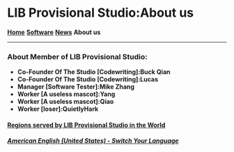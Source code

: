 # LIB Provisional Studio:About us
**[Home](index)** **[Software](Software)** **[News](News)** **About us**

--------
### About Member of LIB Provisional Studio:
- **Co-Founder Of The Studio [Codewriting]:Buck Qian**
- **Co-Founder Of The Studio [Codewriting]:Lucas**
- **Manager [Software Tester]:Mike Zhang**
- **Worker [A useless mascot]:Yang**
- **Worker [A useless mascot]:Qiao**
- **Worker [loser]:QuietlyHark** 

#### [Regions served by LIB Provisional Studio in the World](https://libps.github.io/LIBPS_in_the_World_EN.jpg)

##### [American English (United States) - Switch Your Language](https://libps.github.io/index.md)
